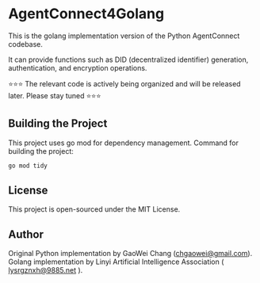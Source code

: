 # AgentConnect4Golang

This is the golang implementation version of the Python AgentConnect codebase. 

It can provide functions such as DID (decentralized identifier) generation, authentication, and encryption operations.

⭐️⭐️⭐️ The relevant code is actively being organized and will be released later. Please stay tuned ⭐️⭐️⭐️

## Building the Project

This project uses go mod for dependency management. Command for building the project:

```bash
go mod tidy
```


## License

This project is open-sourced under the MIT License.

## Author

Original Python implementation by GaoWei Chang (chgaowei@gmail.com).
Golang implementation by Linyi Artificial Intelligence Association ( lysrgznxh@9885.net ).